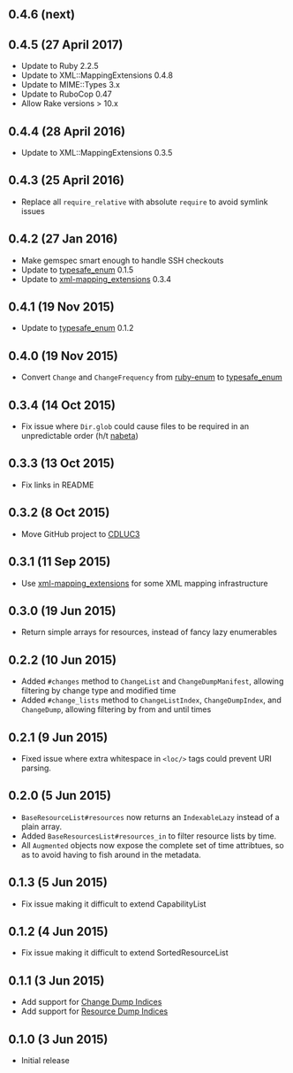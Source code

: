 ## 0.4.6 (next)

## 0.4.5 (27 April 2017)

- Update to Ruby 2.2.5
- Update to XML::MappingExtensions 0.4.8
- Update to MIME::Types 3.x
- Update to RuboCop 0.47
- Allow Rake versions > 10.x

## 0.4.4 (28 April 2016)

- Update to XML::MappingExtensions 0.3.5

## 0.4.3 (25 April 2016)

- Replace all `require_relative` with absolute `require` to avoid symlink issues

## 0.4.2 (27 Jan 2016)

- Make gemspec smart enough to handle SSH checkouts
- Update to [typesafe_enum](https://github.com/dmolesUC3/typesafe_enum) 0.1.5
- Update to [xml-mapping_extensions](https://github.com/dmolesUC3/xml-mapping_extensions) 0.3.4

## 0.4.1 (19 Nov 2015)

- Update to [typesafe_enum](https://github.com/dmolesUC3/typesafe_enum) 0.1.2

## 0.4.0 (19 Nov 2015)

- Convert `Change` and `ChangeFrequency` from [ruby-enum](https://github.com/dblock/ruby-enum/) to
  [typesafe_enum](https://github.com/dmolesUC3/typesafe_enum)

## 0.3.4 (14 Oct 2015)

- Fix issue where `Dir.glob` could cause files to be required in an unpredictable order (h/t [nabeta](https://github.com/CDLUC3/resync/pull/1))

## 0.3.3 (13 Oct 2015)

- Fix links in README

## 0.3.2 (8 Oct 2015)

- Move GitHub project to [CDLUC3](https://github.com/CDLUC3/)

## 0.3.1 (11 Sep 2015)

- Use [xml-mapping_extensions](https://github.com/dmolesUC3/xml-mapping_extensions) for some XML mapping infrastructure

## 0.3.0 (19 Jun 2015)

- Return simple arrays for resources, instead of fancy lazy enumerables

## 0.2.2 (10 Jun 2015)

- Added `#changes` method to `ChangeList` and `ChangeDumpManifest`, allowing filtering by change type and modified time
- Added `#change_lists` method to `ChangeListIndex`, `ChangeDumpIndex`, and `ChangeDump`, allowing filtering by from and until times

## 0.2.1 (9 Jun 2015)

- Fixed issue where extra whitespace in `<loc/>` tags could prevent URI parsing.

## 0.2.0 (5 Jun 2015)

- `BaseResourceList#resources` now returns an `IndexableLazy` instead of a plain array.
- Added `BaseResourcesList#resources_in` to filter resource lists by time. 
- All `Augmented` objects now expose the complete set of time attribtues, so as to avoid having to fish around in the metadata.

## 0.1.3 (5 Jun 2015)

- Fix issue making it difficult to extend CapabilityList

## 0.1.2 (4 Jun 2015)

- Fix issue making it difficult to extend SortedResourceList

## 0.1.1 (3 Jun 2015)

- Add support for [Change Dump Indices](http://www.openarchives.org/rs/1.0/resourcesync#ChangeDumpIndex)
- Add support for [Resource Dump Indices](http://www.openarchives.org/rs/1.0/resourcesync#ResourceDumpIndex)

## 0.1.0 (3 Jun 2015)

- Initial release
